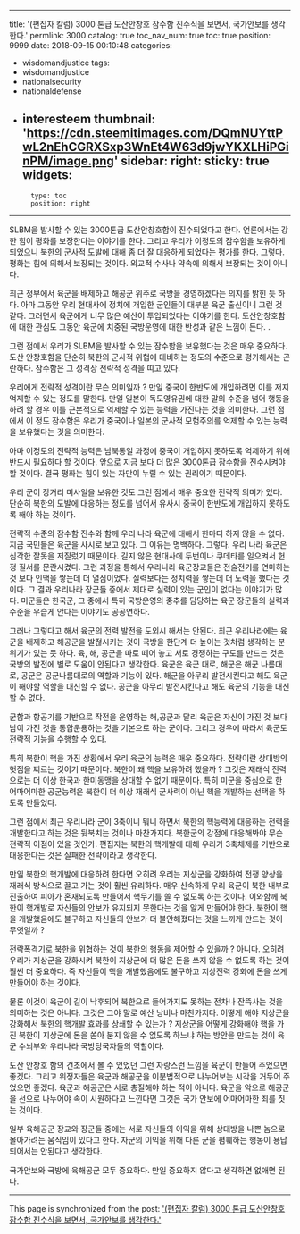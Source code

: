 
---
title: '(편집자 칼럼) 3000 톤급 도산안창호 잠수함 진수식을 보면서, 국가안보를 생각한다.'
permlink: 3000
catalog: true
toc_nav_num: true
toc: true
position: 9999
date: 2018-09-15 00:10:48
categories:
- wisdomandjustice
tags:
- wisdomandjustice
- nationalsecurity
- nationaldefense
- interesteem
thumbnail: 'https://cdn.steemitimages.com/DQmNUYttPwL2nEhCGRXSxp3WnEt4W63d9jwYKXLHiPGinPM/image.png'
sidebar:
    right:
        sticky: true
widgets:
    -
        type: toc
        position: right
---


SLBM을 발사할 수 있는 3000톤급 도산안창호함이 진수되었다고 한다. 언론에서는 강한 힘이 평화를 보장한다는 이야기를 한다. 그리고 우리가 이정도의 잠수함을 보유하게 되었으니 북한의 군사적 도발에 대해 좀 더 잘 대응하게 되었다는 평가를 한다. 그렇다. 평화는 힘에 의해서 보장되는 것이다. 외교적 수사나 약속에 의해서 보장되는 것이 아니다. 

최근 정부에서 육군을 배제하고 해공군 위주로 국방을 경영하겠다는 의지를 밝힌 듯 하다. 아마 그동안 우리 현대사에 정치에 개입한 군인들이 대부분 육군 출신이니 그런 것 같다. 그러면서 육군에게 너무 많은 예산이 투입되었다는 이야기를 한다. 도산안창호함에 대한 관심도 그동안 육군에 치중된 국방운영에 대한 반성과 같은 느낌이 든다. 
. 

그런 점에서 우리가 SLBM을 발사할 수 있는 잠수함을 보유했다는 것은 매우 중요하다. 도산 안창호함을 단순히 북한의 군사적 위협에 대비하는 정도의 수준으로 평가해서는 곤란하다. 잠수함은 그 성격상 전략적 성격을 띠고 있다. 

우리에게 전략적 성격이란 무슨 의미일까 ? 만일 중국이 한반도에 개입하려면 이를 저지 억제할 수 있는 정도를 말한다. 만일 일본이 독도영유권에 대한 말의 수준을 넘어 행동을 하려 할 경우 이를 근본적으로 억제할 수 있는 능력을 가진다는 것을 의미한다. 그런 점에서 이 정도 잠수함은 우리가 중국이나 일본의 군사적 모험주의를 억제할 수 있는 능력을 보유했다는 것을 의미한다. 

아마 이정도의 전략적 능력은 남북통일 과정에 중국이 개입하지 못하도록 억제하기 위해 반드시 필요하다 할 것이다. 앞으로 지금 보다 더 많은 3000톤급 잠수함을 진수시켜야 할 것이다. 결국 평화는 힘이 있는 자만이 누릴 수 있는 권리이기 때문이다. 

우리 군이 장거리 미사일을 보유한 것도 그런 점에서 매우 중요한 전략적 의미가 있다. 단순히 북한의 도발에 대응하는 정도를 넘어서 유사시 중국이 한반도에 개입하지 못하도록 해야 하는 것이다.

전략적 수준의 잠수함 진수와 함께 우리 나라 육군에 대해서 한마디 하지 않을 수 없다. 지금 국민들은 육군을 사시로 보고 있다. 그 이유는 명백하다. 그렇다. 우리 나라 육군은 심각한 잘못을 저질렀기 때문이다. 길지 않은 현대사에 두번이나 쿠데타를 일으켜서 헌정 질서를 문란시켰다. 그런 과정을 통해서 우리나라 육군장교들은 전술전기를 연마하는 것 보다 인맥을 쌓는데 더 열심이었다. 실력보다는 정치력을 쌓는데 더 노력을 했다는 것이다. 그 결과 우리나라 장군들 중에서 제대로 실력이 있는 군인이 없다는 이야기가 많다. 미군들은 한국군, 그 중에서 특히 국방운영의 중추를 담당하는 육군 장군들의 실력과 수준을 우습게 안다는 이야기도 공공연하다.

그러나 그렇다고 해서 육군의 전력 발전을 도외시 해서는 안된다. 최근 우리나라에는 육군을 배제하고 해공군을 발젆시키는 것이 국방을 한단계 더 높이는 것처럼 생각하는 분위기가 있는 듯 하다. 육, 해, 공군을 따로 떼어 놓고 서로 경쟁하는 구도를 만드는 것은 국방의 발전에 별로 도움이 안된다고 생각한다. 육군은 육군 대로, 해군은 해군 나름대로, 공군은 공군나름대로의 역할과 기능이 있다. 해군을 아무리 발전시킨다고 해도 육군이 해야할 역할을 대신할 수 없다. 공군을 아무리 발전시킨다고 해도 육군의 기능을 대신할 수 없다. 

군함과 항공기를 기반으로 작전을 운영하는 해,공군과 달리 육군은 자신이 가진 것 보다 남이 가진 것을 통합운용하는 것을 기본으로 하는 군이다. 그리고 경우에 따라서 육군도 전략적 기능을 수행할 수 있다.

특히 북한이 핵을 가진 상황에서 우리 육군의 능력은 매우 중요하다. 전략이란 상대방의 헛점을 찌르는 것이기 때문이다. 북한이 왜 핵을 보유하려 했을까 ? 그것은 재래식 전력으로는 더 이상 한국과 한미동맹을 상대할 수 없기 때문이다. 특히 미군을 중심으로 한 어마어마한 공군능력은 북한이 더 이상 재래식 군사력이 아닌 핵을 개발하는 선택을 하도록 만들었다. 

그런 점에서 최근 우리나라 군이 3축이니 뭐니 하면서 북한의 핵능력에 대응하는 전력을 개발한다고 하는 것은 뒷북치는 것이나 마찬가지다. 북한군의 강점에 대응해봐야 무슨 전략적 이점이 있을 것인가. 편집자는 북한의 핵개발에 대해 우리가 3축체제를 기반으로 대응한다는 것은 실패한 전략이라고 생각한다. 

만일 북한의 핵개발에 대응하려 한다면 오히려 우리는 지상군을 강화하여 전쟁 양상을 재래식 방식으로 끌고 가는 것이 훨씬 유리하다. 매우 신속하게 우리 육군이 북한 내부로 진출하여 피아가 혼재되도록 만들어서 핵무기를 쓸 수 없도록 하는 것이다. 이와함께 북한이 핵개발로 자신들의 안보가 유지되지 못한다는 것을 알게 만들어야 한다. 북한이 핵을 개발했음에도 불구하고 자신들의 안보가 더 불안해졌다는 것을 느끼게 만드는 것이 무엇일까 ? 

전략폭격기로 북한을 위협하는 것이 북한의 행동을 제어할 수 있을까 ? 아니다. 오히려 우리가 지상군을 강화시켜 북한이 지상군에 더 많은 돈을 쓰지 않을 수 없도록 하는 것이 훨씬 더 중요하다. 즉 자신들이 핵을 개발했음에도 불구하고 지상전력 강화에 돈을 쓰게 만들어야 하는 것이다. 

물론 이것이 육군이 길이 낙후되어 북한으로 들어가지도 못하는 전차나 잔뜩사는 것을 의미하는 것은 아니다. 그것은 그야 말로 예산 낭비나 마찬가지다. 어떻게 해야 지상군을 강화해서 북한의 핵개발 효과를 상쇄할 수 있는가 ?  지상군을 어떻게 강화해야 핵을 가진 북한이 지상군에 돈을 쏟아 붇지 않을 수 없도록 하느냐 하는 방안을 만드는 것이 육군 수뇌부와 우리나라 국방당국자들의 역할이다. 

도산 안창호 함의 건조에서 볼 수 있었던 그런 자랑스런 느낌을 육군이 만들어 주었으면 좋겠다. 그리고 위정자들은 육군과 해공군을 이분법적으로 나누어보는 시각을 거두어 주었으면 좋겠다. 육군과 해공군은 서로 총질해야 하는 적이 아니다. 육군을 악으로 해공군을 선으로 나누어야 속이 시원하다고 느낀다면 그것은 국가 안보에 어마어마한 죄를 짓는 것이다. 

일부 육해공군 장교와 장군들 중에는 서로 자신들의 이익을 위해 상대방을 나쁜 놈으로 몰아가려는 움직임이 있다고 한다. 자군의 이익을 위해 다른 군을 폄훼하는 행동이 용납되어서는 안된다고 생각한다. 

국가안보와 국방에 육해공군 모두 중요하다. 만일 중요하지 않다고 생각하면 없애면 된다.

- - -

This page is synchronized from the post: ['(편집자 칼럼) 3000 톤급 도산안창호 잠수함 진수식을 보면서, 국가안보를 생각한다.'](https://steemit.com/@wisdomandjustice/3000)
